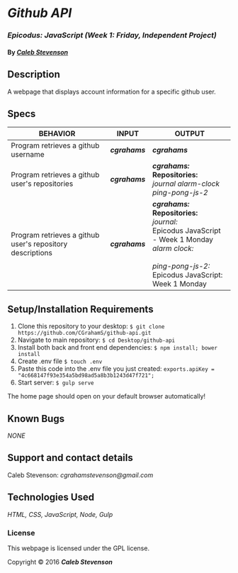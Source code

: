 # _Github API_

### _Epicodus: JavaScript (Week 1: Friday, Independent Project)_

#### By _[**Caleb Stevenson**](https://github.com/CGrahamS)_

## Description

A webpage that displays account information for a specific github user.

## Specs

| BEHAVIOR                                                  | INPUT             | OUTPUT                                                                                                                                                                                                                      |
|-----------------------------------------------------------|-------------------|-----------------------------------------------------------------------------------------------------------------------------------------------------------------------------------------------------------------------------|
| Program retrieves a github username                       |***cgrahams*** |***cgrahams***                                                                                                                                                                                                           |
| Program retrieves a github user's repositories            |***cgrahams*** |***cgrahams:*** <br> <strong>Repositories:</strong> <br> <em>journal</em> <em>alarm-clock</em> <em>ping-pong-js-2</em>                                                                                                   |
| Program retrieves a github user's repository descriptions |***cgrahams*** |***cgrahams:*** <br> <strong>Repositories:</strong> <br> <em>journal:</em> <br> Epicodus JavaScript - Week 1 Monday <br> <em>alarm clock:</em> <br><br> <em>ping-pong-js-2:</em> <br> Epicodus JavaScript: Week 1 Monday |

## Setup/Installation Requirements

1. Clone this repository to your desktop: `$ git clone https://github.com/CGrahamS/github-api.git`
2. Navigate to main repository: `$ cd Desktop/github-api`
3. Install both back and front end dependencies: `$ npm install; bower install`
4. Create .env file `$ touch .env`
5. Paste this code into the .env file you just created: `exports.apiKey = "4c668147f93e354a5bd98ad5a8b3b1243d47f721";`
6. Start server: `$ gulp serve`

The home page should open on your default browser automatically!

## Known Bugs

_NONE_

## Support and contact details

Caleb Stevenson: _cgrahamstevenson@gmail.com_

## Technologies Used

_HTML,
CSS,
JavaScript,
Node,
Gulp_

### License

This webpage is licensed under the GPL license.

Copyright &copy; 2016 **_Caleb Stevenson_**
